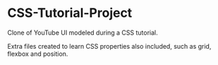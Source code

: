 # CSS-Tutorial-Project
Clone of YouTube UI modeled during a CSS tutorial.

Extra files created to learn CSS properties also included, such as grid, flexbox and position.
